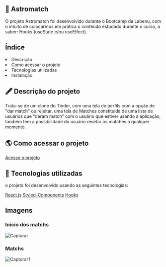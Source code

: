 


## 💖 Astromatch
O projeto Astromatch foi desenvolvido durante o Bootcamp da Labenu, com o intuito de colocarmos em prática o conteúdo estudado durante o curso, a saber: Hooks (useState e/ou useEffect).


## Índice
<li>Descrição</li>
<li>Como acessar o projeto</li>
<li>Tecnologias utilizadas</li>
<li>Instalação</li>


## 🖋 Descrição do projeto
Trata-se de um clone do Tinder, com uma tela de perfils com a opção de "dar match" ou rejeitar, uma tela de Matches constituída de uma lista de usuários que "deram match" com o usuário que estiver usando a aplicação, também tem a possibilidade do usuário resetar os matches a qualquer momento.

## 🌎 Como acessar o projeto
 [Acesse o projeto](https://slippery-cherry.surge.sh/)


## 🚀 Tecnologias utilizadas
o projeto foi desenvolvido usando as seguintes tecnologias:

[React.js](https://pt-br.reactjs.org/docs/getting-started.html)
[Styled-Components](https://styled-components.com/docs)
[Hooks](https://pt-br.reactjs.org/docs/hooks-intro.html)

## Imagens
### Inicio dos matchs
![Capturar](https://user-images.githubusercontent.com/86798260/173435280-152204ed-3aba-4084-9529-f13b1fd5373d.PNG)
### Matchs
![Capturar1](https://user-images.githubusercontent.com/86798260/173435292-291048f9-0fa1-4e32-a483-54053ccfd136.PNG)

